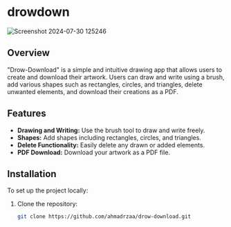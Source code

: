 # drowdown
![Screenshot 2024-07-30 125246](https://github.com/user-attachments/assets/0fe9b1d2-495e-4786-86e7-3e0a8607fea1)


## Overview
"Drow-Download" is a simple and intuitive drawing app that allows users to create and download their artwork. Users can draw and write using a brush, add various shapes such as rectangles, circles, and triangles, delete unwanted elements, and download their creations as a PDF.

## Features
- **Drawing and Writing:** Use the brush tool to draw and write freely.
- **Shapes:** Add shapes including rectangles, circles, and triangles.
- **Delete Functionality:** Easily delete any drawn or added elements.
- **PDF Download:** Download your artwork as a PDF file.

## Installation
To set up the project locally:

1. Clone the repository:
   ```bash
   git clone https://github.com/ahmadrzaa/drow-download.git

